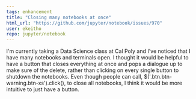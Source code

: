 ```yaml
---
tags: enhancement
title: "Closing many notebooks at once"
html_url: "https://github.com/jupyter/notebook/issues/970"
user: ekeitho
repo: jupyter/notebook
---
```


I'm currently taking a Data Science class at Cal Poly and I've noticed that I have many notebooks and terminals open. I thought it would be helpful to have a button that closes everything at once and pops a dialogue up to make sure of the delete, rather than clicking on every single button to shutdown the notebooks. Even though people can call, $('.btn.btn-warning.btn-xs').click(), to close all notebooks, I think it would be more intuitive to just have a button.
